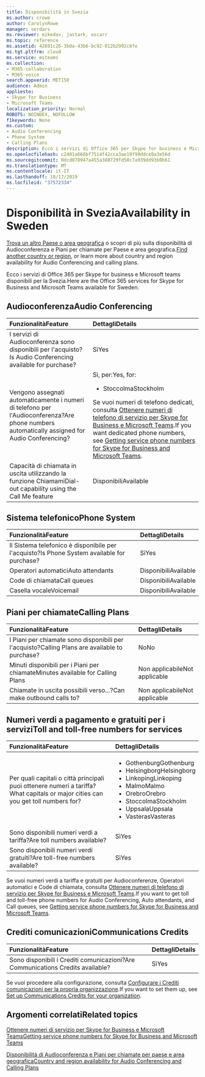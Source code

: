 ```yaml
---
title: Disponibilità in Svezia
ms.author: crowe
author: CarolynRowe
manager: serdars
ms.reviewer: mikedav, jastark, oscarr
ms.topic: reference
ms.assetid: 42691c26-3b0a-43b6-bc92-012b2992c6fe
ms.tgt.pltfrm: cloud
ms.service: msteams
ms.collection:
- M365-collaboration
- M365-voice
search.appverid: MET150
audience: Admin
appliesto:
- Skype for Business
- Microsoft Teams
localization_priority: Normal
ROBOTS: NOINDEX, NOFOLLOW
f1keywords: None
ms.custom:
- Audio Conferencing
- Phone System
- Calling Plans
description: Ecco i servizi di Office 365 per Skype for business e Microsoft teams disponibili per la Svezia.
ms.openlocfilehash: c2401a666bf7514f42cca3ae19f99ddce8a3e56d
ms.sourcegitcommit: 0dcd078947a455a388729fd50c7a939dd93b0b61
ms.translationtype: MT
ms.contentlocale: it-IT
ms.lasthandoff: 10/17/2019
ms.locfileid: "37572334"
---
```

# <a name="availability-in-sweden"></a><span data-ttu-id="29247-103">Disponibilità in Svezia</span><span class="sxs-lookup"><span data-stu-id="29247-103">Availability in Sweden</span></span>

<span data-ttu-id="29247-104">[Trova un altro Paese o area geografica](country-and-region-availability-for-audio-conferencing-and-calling-plans.md) o scopri di più sulla disponibilità di Audioconferenza e Piani per chiamate per Paese e area geografica.</span><span class="sxs-lookup"><span data-stu-id="29247-104">[Find another country or region](country-and-region-availability-for-audio-conferencing-and-calling-plans.md), or learn more about country and region availability for Audio Conferencing and calling plans.</span></span>

<span data-ttu-id="29247-105">Ecco i servizi di Office 365 per Skype for business e Microsoft teams disponibili per la Svezia.</span><span class="sxs-lookup"><span data-stu-id="29247-105">Here are the Office 365 services for Skype for Business and Microsoft Teams available for Sweden.</span></span>
  
## <a name="audio-conferencing"></a><span data-ttu-id="29247-106">Audioconferenza</span><span class="sxs-lookup"><span data-stu-id="29247-106">Audio Conferencing</span></span>

|<span data-ttu-id="29247-107">**Funzionalità**</span><span class="sxs-lookup"><span data-stu-id="29247-107">**Feature**</span></span>|<span data-ttu-id="29247-108">**Dettagli**</span><span class="sxs-lookup"><span data-stu-id="29247-108">**Details**</span></span>|
|:-----|:-----|
|<span data-ttu-id="29247-109">I servizi di Audioconferenza sono disponibili per l'acquisto?</span><span class="sxs-lookup"><span data-stu-id="29247-109">Is Audio Conferencing available for purchase?</span></span>  <br/> |<span data-ttu-id="29247-110">Sì</span><span class="sxs-lookup"><span data-stu-id="29247-110">Yes</span></span>  <br/> |
|<span data-ttu-id="29247-111">Vengono assegnati automaticamente i numeri di telefono per l'Audioconferenza?</span><span class="sxs-lookup"><span data-stu-id="29247-111">Are phone numbers automatically assigned for Audio Conferencing?</span></span>  <br/> |<span data-ttu-id="29247-112">Sì, per:</span><span class="sxs-lookup"><span data-stu-id="29247-112">Yes, for:</span></span> <br/><ul><li> <span data-ttu-id="29247-113">Stoccolma</span><span class="sxs-lookup"><span data-stu-id="29247-113">Stockholm</span></span></ul><span data-ttu-id="29247-114">Se vuoi numeri di telefono dedicati, consulta [Ottenere numeri di telefono di servizio per Skype for Business e Microsoft Teams](/microsoftteams/getting-service-phone-numbers).</span><span class="sxs-lookup"><span data-stu-id="29247-114">If you want dedicated phone numbers, see [Getting service phone numbers for Skype for Business and Microsoft Teams](/microsoftteams/getting-service-phone-numbers).</span></span>  <br/> |
|<span data-ttu-id="29247-115">Capacità di chiamata in uscita utilizzando la funzione Chiamami</span><span class="sxs-lookup"><span data-stu-id="29247-115">Dial-out capability using the Call Me feature</span></span>  <br/> |<span data-ttu-id="29247-116">Disponibili</span><span class="sxs-lookup"><span data-stu-id="29247-116">Available</span></span>  <br/> |
   
## <a name="phone-system"></a><span data-ttu-id="29247-117">Sistema telefonico</span><span class="sxs-lookup"><span data-stu-id="29247-117">Phone System</span></span>

|<span data-ttu-id="29247-118">**Funzionalità**</span><span class="sxs-lookup"><span data-stu-id="29247-118">**Feature**</span></span>|<span data-ttu-id="29247-119">**Dettagli**</span><span class="sxs-lookup"><span data-stu-id="29247-119">**Details**</span></span>|
|:-----|:-----|
|<span data-ttu-id="29247-120">Il Sistema telefonico è disponibile per l'acquisto?</span><span class="sxs-lookup"><span data-stu-id="29247-120">Is Phone System available for purchase?</span></span>  <br/> |<span data-ttu-id="29247-121">Sì</span><span class="sxs-lookup"><span data-stu-id="29247-121">Yes</span></span>  <br/> |
| <span data-ttu-id="29247-122">Operatori automatici</span><span class="sxs-lookup"><span data-stu-id="29247-122">Auto attendants</span></span> <br/> |<span data-ttu-id="29247-123">Disponibili</span><span class="sxs-lookup"><span data-stu-id="29247-123">Available</span></span>  <br/> |
|<span data-ttu-id="29247-124">Code di chiamata</span><span class="sxs-lookup"><span data-stu-id="29247-124">Call queues</span></span>  <br/> |<span data-ttu-id="29247-125">Disponibili</span><span class="sxs-lookup"><span data-stu-id="29247-125">Available</span></span>  <br/> |
|<span data-ttu-id="29247-126">Casella vocale</span><span class="sxs-lookup"><span data-stu-id="29247-126">Voicemail</span></span>  <br/> |<span data-ttu-id="29247-127">Disponibili</span><span class="sxs-lookup"><span data-stu-id="29247-127">Available</span></span>  <br/> |
   
## <a name="calling-plans"></a><span data-ttu-id="29247-128">Piani per chiamate</span><span class="sxs-lookup"><span data-stu-id="29247-128">Calling Plans</span></span>

|<span data-ttu-id="29247-129">**Funzionalità**</span><span class="sxs-lookup"><span data-stu-id="29247-129">**Feature**</span></span>|<span data-ttu-id="29247-130">**Dettagli**</span><span class="sxs-lookup"><span data-stu-id="29247-130">**Details**</span></span>|
|:-----|:-----|
|<span data-ttu-id="29247-131">I Piani per chiamate sono disponibili per l'acquisto?</span><span class="sxs-lookup"><span data-stu-id="29247-131">Calling Plans are available to purchase?</span></span>  <br/> |<span data-ttu-id="29247-132">No</span><span class="sxs-lookup"><span data-stu-id="29247-132">No</span></span>  <br/> |
|<span data-ttu-id="29247-133">Minuti disponibili per i Piani per chiamate</span><span class="sxs-lookup"><span data-stu-id="29247-133">Minutes available for Calling Plans</span></span>  <br/> |<span data-ttu-id="29247-134">Non applicabile</span><span class="sxs-lookup"><span data-stu-id="29247-134">Not applicable</span></span>  <br/> |
|<span data-ttu-id="29247-135">Chiamate in uscita possibili verso...?</span><span class="sxs-lookup"><span data-stu-id="29247-135">Can make outbound calls to?</span></span>  <br/> |<span data-ttu-id="29247-136">Non applicabile</span><span class="sxs-lookup"><span data-stu-id="29247-136">Not applicable</span></span>  <br/> |
   
## <a name="toll-and-toll-free-numbers-for-services"></a><span data-ttu-id="29247-137">Numeri verdi a pagamento e gratuiti per i servizi</span><span class="sxs-lookup"><span data-stu-id="29247-137">Toll and toll-free numbers for services</span></span>

|<span data-ttu-id="29247-138">**Funzionalità**</span><span class="sxs-lookup"><span data-stu-id="29247-138">**Feature**</span></span>|<span data-ttu-id="29247-139">**Dettagli**</span><span class="sxs-lookup"><span data-stu-id="29247-139">**Details**</span></span>|
|:-----|:-----|
|<span data-ttu-id="29247-140">Per quali capitali o città principali puoi ottenere numeri a tariffa?</span><span class="sxs-lookup"><span data-stu-id="29247-140">What capitals or major cities can you get toll numbers for?</span></span>  <br/> |<ul><li><span data-ttu-id="29247-141">Gothenburg</span><span class="sxs-lookup"><span data-stu-id="29247-141">Gothenburg</span></span> <li>  <span data-ttu-id="29247-142">Helsingborg</span><span class="sxs-lookup"><span data-stu-id="29247-142">Helsingborg</span></span> <li>  <span data-ttu-id="29247-143">Linkoping</span><span class="sxs-lookup"><span data-stu-id="29247-143">Linkoping</span></span> <li>  <span data-ttu-id="29247-144">Malmo</span><span class="sxs-lookup"><span data-stu-id="29247-144">Malmo</span></span> <li>  <span data-ttu-id="29247-145">Orebro</span><span class="sxs-lookup"><span data-stu-id="29247-145">Orebro</span></span> <li>  <span data-ttu-id="29247-146">Stoccolma</span><span class="sxs-lookup"><span data-stu-id="29247-146">Stockholm</span></span> <li>  <span data-ttu-id="29247-147">Uppsala</span><span class="sxs-lookup"><span data-stu-id="29247-147">Uppsala</span></span> <li>  <span data-ttu-id="29247-148">Vasteras</span><span class="sxs-lookup"><span data-stu-id="29247-148">Vasteras</span></span> </ul> |
|<span data-ttu-id="29247-149">Sono disponibili numeri verdi a tariffa?</span><span class="sxs-lookup"><span data-stu-id="29247-149">Are toll numbers available?</span></span>  <br/> |<span data-ttu-id="29247-150">Sì</span><span class="sxs-lookup"><span data-stu-id="29247-150">Yes</span></span>  <br/> |
|<span data-ttu-id="29247-151">Sono disponibili numeri verdi gratuiti?</span><span class="sxs-lookup"><span data-stu-id="29247-151">Are toll-free numbers available?</span></span>  <br/> |<span data-ttu-id="29247-152">Sì</span><span class="sxs-lookup"><span data-stu-id="29247-152">Yes</span></span>  <br/> |
   
 <span data-ttu-id="29247-153">Se vuoi numeri verdi a tariffa e gratuiti per Audioconferenze, Operatori automatici e Code di chiamata, consulta [Ottenere numeri di telefono di servizio per Skype for Business e Microsoft Teams](/microsoftteams/getting-service-phone-numbers).</span><span class="sxs-lookup"><span data-stu-id="29247-153">If you want to get toll and toll-free phone numbers for Audio Conferencing, Auto attendants, and Call queues, see [Getting service phone numbers for Skype for Business and Microsoft Teams](/microsoftteams/getting-service-phone-numbers).</span></span>
  
## <a name="communications-credits"></a><span data-ttu-id="29247-154">Crediti comunicazioni</span><span class="sxs-lookup"><span data-stu-id="29247-154">Communications Credits</span></span>

|<span data-ttu-id="29247-155">**Funzionalità**</span><span class="sxs-lookup"><span data-stu-id="29247-155">**Feature**</span></span>|<span data-ttu-id="29247-156">**Dettagli**</span><span class="sxs-lookup"><span data-stu-id="29247-156">**Details**</span></span>|
|:-----|:-----|
|<span data-ttu-id="29247-157">Sono disponibili i Crediti comunicazioni?</span><span class="sxs-lookup"><span data-stu-id="29247-157">Are Communications Credits available?</span></span>  <br/> |<span data-ttu-id="29247-158">Sì</span><span class="sxs-lookup"><span data-stu-id="29247-158">Yes</span></span>  <br/> |
   
<span data-ttu-id="29247-159">Se vuoi procedere alla configurazione, consulta [Configurare i Crediti comunicazioni per la propria organizzazione](../set-up-communications-credits-for-your-organization.md).</span><span class="sxs-lookup"><span data-stu-id="29247-159">If you want to set them up, see [Set up Communications Credits for your organization](../set-up-communications-credits-for-your-organization.md).</span></span>
  
## <a name="related-topics"></a><span data-ttu-id="29247-160">Argomenti correlati</span><span class="sxs-lookup"><span data-stu-id="29247-160">Related topics</span></span>

[<span data-ttu-id="29247-161">Ottenere numeri di servizio per Skype for Business e Microsoft Teams</span><span class="sxs-lookup"><span data-stu-id="29247-161">Getting service phone numbers for Skype for Business and Microsoft Teams</span></span>](/microsoftteams/getting-service-phone-numbers)

[<span data-ttu-id="29247-162">Disponibilità di Audioconferenza e Piani per chiamate per paese e area geografica</span><span class="sxs-lookup"><span data-stu-id="29247-162">Country and region availability for Audio Conferencing and Calling Plans</span></span>](country-and-region-availability-for-audio-conferencing-and-calling-plans.md)

  
 